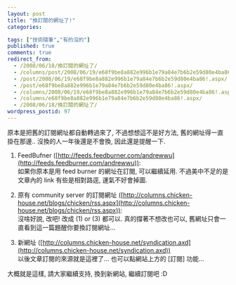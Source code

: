 ```yaml
---
layout: post
title: "換訂閱的網址了!"
categories:

tags: ["技術隨筆","有的沒的"]
published: true
comments: true
redirect_from:
  - /2008/06/18/換訂閱的網址了/
  - /columns/post/2008/06/19/e68f9be8a882e996b1e79a84e7b6b2e59d80e4ba86!.aspx/
  - /post/2008/06/19/e68f9be8a882e996b1e79a84e7b6b2e59d80e4ba86!.aspx/
  - /post/e68f9be8a882e996b1e79a84e7b6b2e59d80e4ba86!.aspx/
  - /columns/2008/06/19/e68f9be8a882e996b1e79a84e7b6b2e59d80e4ba86!.aspx/
  - /columns/e68f9be8a882e996b1e79a84e7b6b2e59d80e4ba86!.aspx/
  - /2008/06/18/換訂閱的網址了/
wordpress_postid: 97
---
```


原本是把舊的訂閱網址都自動轉過來了, 不過想想這不是好方法, 舊的網址得一直掛在那邊.. 沒換的人一年後還是不會換, 因此還是提醒一下.

1. FeedBufner ([http://feeds.feedburner.com/andrewwu](http://feeds.feedburner.com/andrewwu)):  
   如果你原本是用 feed burner 的網址在訂閱, 可以繼續延用. 不過美中不足的是文章內的 link 有些是相對路逕, 運氣不好會掉圖.

2. 原有 community server 的訂閱網址 ([http://columns.chicken-house.net/blogs/chicken/rss.aspx](http://columns.chicken-house.net/blogs/chicken/rss.aspx)):  
   沒啥好說, 改吧! 改成 (1) or (3) 都可以. 真的撐著不想改也可以, 舊網址只會一直看到這一篇題醒你要換訂閱網址...

3. 新網址 ([http://columns.chicken-house.net/syndication.axd](http://columns.chicken-house.net/syndication.axd))  
   以後文章訂閱的來源就是這裡了... 也可以點網站上方的 [訂閱] 功能...

大概就是這樣, 請大家繼續支持, 換到新網站, 繼續訂閱吧 :D 
